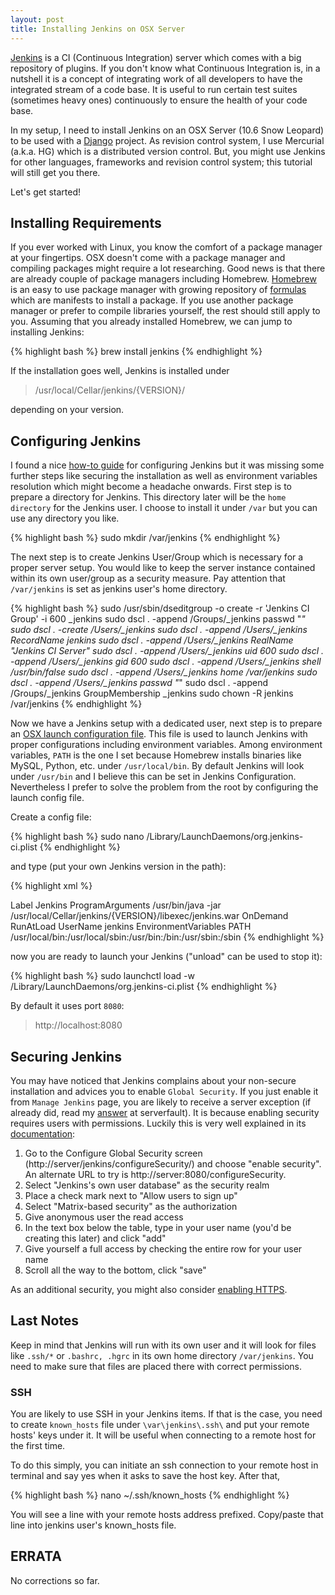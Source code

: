 ```yaml
---
layout: post
title: Installing Jenkins on OSX Server
---
```

[Jenkins](http://jenkins-ci.org "Jenkins Official Website") is a CI (Continuous Integration) server which comes with a big repository of plugins. If you don't know what Continuous Integration is, in a nutshell it is a concept of integrating work of all developers to have the integrated stream of a code base. It is useful to run certain test suites (sometimes heavy ones) continuously to ensure the health of your code base.

In my setup, I need to install Jenkins on an OSX Server (10.6 Snow Leopard) to be used with a [Django](https://www.djangoproject.com "Django Official Website") project. As revision control system, I use Mercurial (a.k.a. HG) which is a distributed version control. But, you might use Jenkins for other languages, frameworks and revision control system; this tutorial will still get you there.

Let's get started!

## Installing Requirements ##
If you ever worked with Linux, you know the comfort of a package manager at your fingertips. OSX doesn't come with a package manager and compiling packages might require a lot researching. Good news is that there are already couple of package managers including Homebrew. [Homebrew](http://brew.sh "Homebrew Official Website") is an easy to use package manager with growing repository of [formulas](https://github.com/Homebrew/homebrew/tree/master/Library/Formula) which are manifests to install a package. If you use another package manager or prefer to compile libraries yourself, the rest should still apply to you. Assuming that you already installed Homebrew, we can jump to installing Jenkins:

{% highlight bash %}
brew install jenkins
{% endhighlight %}

If the installation goes well, Jenkins is installed under 

>/usr/local/Cellar/jenkins/{VERSION}/

depending on your version.

## Configuring Jenkins ##
I found a nice [how-to guide](http://shashikantjagtap.net/adventures-with-jenkins-macosx-linux/) for configuring Jenkins but it was missing some further steps like securing the installation as well as environment variables resolution which might become a headache onwards. First step is to prepare a directory for Jenkins. This directory later will be the `home directory`
for the Jenkins user. I choose to install it under `/var` but you can use any directory you like.

{% highlight bash %}
sudo mkdir /var/jenkins
{% endhighlight %}

The next step is to create Jenkins User/Group which is necessary for a proper server setup. You would like to keep the server instance contained within its own user/group as a security measure. Pay attention that `/var/jenkins` is set as jenkins user's home directory.

{% highlight bash %}
sudo /usr/sbin/dseditgroup -o create -r 'Jenkins CI Group' -i 600 _jenkins
sudo dscl . -append /Groups/_jenkins passwd "*"
sudo dscl . -create /Users/_jenkins
sudo dscl . -append /Users/_jenkins RecordName jenkins
sudo dscl . -append /Users/_jenkins RealName "Jenkins CI Server"
sudo dscl . -append /Users/_jenkins uid 600
sudo dscl . -append /Users/_jenkins gid 600
sudo dscl . -append /Users/_jenkins shell /usr/bin/false
sudo dscl . -append /Users/_jenkins home /var/jenkins
sudo dscl . -append /Users/_jenkins passwd "*"
sudo dscl . -append /Groups/_jenkins GroupMembership _jenkins
sudo chown -R jenkins /var/jenkins
{% endhighlight %}

Now we have a Jenkins setup with a dedicated user, next step is to prepare an [OSX launch configuration file](https://developer.apple.com/library/mac/documentation/Darwin/Reference/ManPages/man5/launchd.plist.5.html). This file is used to launch Jenkins with proper configurations including environment variables. Among environment variables, `PATH` is the one I set because Homebrew installs binaries like MySQL, Python, etc. under `/usr/local/bin`. By default Jenkins will look under `/usr/bin` and I believe this can be set in Jenkins Configuration. Nevertheless I prefer to solve the problem from the root by configuring the launch config file.

Create a config file:

{% highlight bash %}
sudo nano /Library/LaunchDaemons/org.jenkins-ci.plist
{% endhighlight %}

and type (put your own Jenkins version in the path):

{% highlight xml %}
<?xml version="1.0" encoding="UTF-8"?>
<!DOCTYPE plist PUBLIC "-//Apple//DTD PLIST 1.0//EN" "http://www.apple.com/DTDs/PropertyList-1.0.dtd">
<plist version="1.0">
<dict>
<key>Label</key>
<string>Jenkins</string>
<key>ProgramArguments</key>
<array>
<string>/usr/bin/java</string>
<string>-jar</string>
<string>/usr/local/Cellar/jenkins/{VERSION}/libexec/jenkins.war</string>
</array>
<key>OnDemand</key>
<false/>
<key>RunAtLoad</key>
<true/>
<key>UserName</key>
<string>jenkins</string>
<key>EnvironmentVariables</key>
<dict>
    <key>PATH</key>
    <string>/usr/local/bin:/usr/local/sbin:/usr/bin:/bin:/usr/sbin:/sbin</string>
</dict>
</dict>
</plist>
{% endhighlight %}

now you are ready to launch your Jenkins ("unload" can be used to stop it):

{% highlight bash %}
sudo launchctl load -w /Library/LaunchDaemons/org.jenkins-ci.plist
{% endhighlight %}

By default it uses port `8080`:

> http://localhost:8080


## Securing Jenkins ##
You may have noticed that Jenkins complains about your non-secure installation and advices you to enable `Global Security`. If you just enable it from `Manage Jenkins` page, you are likely to receive a server exception (if already did, read my [answer](http://serverfault.com/a/603926/149369) at serverfault). It is because enabling security requires users with permissions. Luckily this is very well explained in its [documentation](https://wiki.jenkins-ci.org/display/JENKINS/Standard+Security+Setup):

1. Go to the Configure Global Security screen (http://server/jenkins/configureSecurity/) and choose "enable security". An alternate URL to try is http://server:8080/configureSecurity.
2. Select "Jenkins's own user database" as the security realm
3. Place a check mark next to "Allow users to sign up"
4. Select "Matrix-based security" as the authorization
5. Give anonymous user the read access
6. In the text box below the table, type in your user name (you'd be creating this later) and click "add"
7. Give yourself a full access by checking the entire row for your user name
8. Scroll all the way to the bottom, click "save"

As an additional security, you might also consider [enabling HTTPS](https://wiki.jenkins-ci.org/display/JENKINS/Starting+and+Accessing+Jenkins).

## Last Notes ##
Keep in mind that Jenkins will run with its own user and it will look for files like `.ssh/*` or `.bashrc, .hgrc` in its own home directory `/var/jenkins`. You need to make sure that files are placed there with correct permissions.

### SSH ###
You are likely to use SSH in your Jenkins items. If that is the case, you need to create `known_hosts` file under `\var\jenkins\.ssh\` and put your remote hosts' keys under it. It will be useful when connecting to a remote host for the first time.

To do this simply, you can initiate an ssh connection to your remote host in terminal and say yes when it asks to save the host key. After that, 

{% highlight bash %}
nano ~/.ssh/known_hosts
{% endhighlight %}

You will see a line with your remote hosts address prefixed. Copy/paste that line into jenkins user's known_hosts file.

## ERRATA ##
No corrections so far.